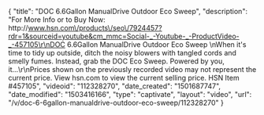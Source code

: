 {
    "title": "DOC 6.6Gallon ManualDrive Outdoor Eco Sweep",
    "description": "For More Info or to Buy Now: http:\/\/www.hsn.com\/products\/seo\/7924457?rdr=1&sourceid=youtube&cm_mmc=Social-_-Youtube-_-ProductVideo-_-457105\r\nDOC 6.6Gallon ManualDrive Outdoor Eco Sweep  \nWhen it's time to tidy up outside, ditch the noisy blowers with tangled cords and smelly fumes. Instead, grab the DOC Eco Sweep. Powered by you, it...\r\nPrices shown on the previously recorded video may not represent the current price.  View hsn.com to view the current selling price. HSN Item #457105",
    "videoid": "112328270",
    "date_created": "1501687747",
    "date_modified": "1503416166",
    "type": "captivate",
    "layout": "video",
    "url": "\/v\/doc-6-6gallon-manualdrive-outdoor-eco-sweep\/112328270"
}